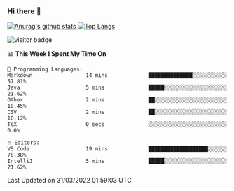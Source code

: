 ### Hi there 👋

<!--
**Akelio-zhang/akelio-zhang** is a ✨ _special_ ✨ repository because its `README.md` (this file) appears on your GitHub profile.

Here are some ideas to get you started:

- 🔭 I’m currently working on ...
- 🌱 I’m currently learning ...
- 👯 I’m looking to collaborate on ...
- 🤔 I’m looking for help with ...
- 💬 Ask me about ...
- 📫 How to reach me: ...
- 😄 Pronouns: ...
- ⚡ Fun fact: ...
-->

[![Anurag's github stats](https://github-readme-stats.vercel.app/api?username=akelio-zhang&line_height=24&hide=contribs&show_icons=true&count_private=true)](https://github.com/anuraghazra/github-readme-stats)
[![Top Langs](https://github-readme-stats.vercel.app/api/top-langs/?username=akelio-zhang&card_width=240&layout=compact&hide=html)](https://github.com/anuraghazra/github-readme-stats)


![visitor badge](https://visitor-badge.glitch.me/badge?page_id=akelio-zhang.README.md)
<!--START_SECTION:waka-->
📊 **This Week I Spent My Time On** 

```text
💬 Programming Languages: 
Markdown                 14 mins             ██████████████░░░░░░░░░░░   57.81% 
Java                     5 mins              █████░░░░░░░░░░░░░░░░░░░░   21.62% 
Other                    2 mins              ██░░░░░░░░░░░░░░░░░░░░░░░   10.45% 
CSV                      2 mins              ██░░░░░░░░░░░░░░░░░░░░░░░   10.12% 
TeX                      0 secs              ░░░░░░░░░░░░░░░░░░░░░░░░░   0.0%

🔥 Editors: 
VS Code                  19 mins             ███████████████████░░░░░░   78.38% 
IntelliJ                 5 mins              █████░░░░░░░░░░░░░░░░░░░░   21.62%

```


 Last Updated on 31/03/2022 01:59:03 UTC
<!--END_SECTION:waka-->

